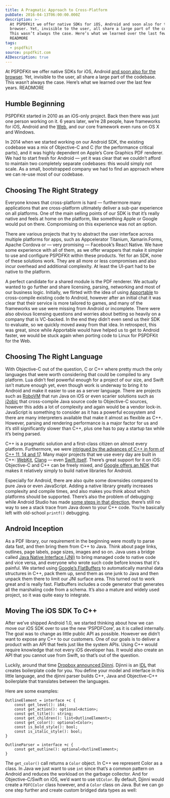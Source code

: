 ```yaml
---
title: A Pragmatic Approach to Cross-Platform
pubDate: 2016-04-13T06:00:00.000Z
description: >-
  At PSPDFKit we offer native SDKs for iOS, Android and soon also for the
  browser. Yet, invisible to the user, all share a large part of the codebase.
  This wasn’t always the case. Here’s what we learned over the last few years.
  READMORE
tags:
  - pspdfkit
source: pspdfkit.com
AIDescription: true
---
```



At PSPDFKit we offer native SDKs for iOS, Android [and soon also for the browser](/web). Yet, invisible to the user, all share a large part of the codebase. This wasn’t always the case. Here’s what we learned over the last few years.
READMORE

## Humble Beginning

PSPDFKit started in 2010 as an iOS-only project. Back then there was just one person working on it. 6 years later, we’re 28 people, have frameworks for iOS, Android and the [Web](/web), and our core framework even runs on OS X and Windows.

In 2014 when we started working on our Android SDK, the existing codebase was a mix of Objective-C and C (for the performance critical parts), and it was highly dependent on Apple’s Core Graphics PDF renderer. We had to start fresh for Android — yet it was clear that we couldn’t afford to maintain two completely separate codebases: this would simply not scale. As a small, bootstrapped company we had to find an approach where we can re-use most of our codebase.

## Choosing The Right Strategy

Everyone knows that cross-platform is hard — furthermore many applications that are cross-platform ultimately deliver a sub-par experience on all platforms. One of the main selling points of our SDK is that it’s really native and feels at home on the platform, like something Apple or Google would put on there. Compromising on this experience was not an option.

There are various projects that try to abstract the user interface across multiple platforms for apps, such as Appcelerator Titanium, Xamarin.Forms, Apache Cordova or — very promising — Facebook’s React Native. We have some experience with all of them, as we offer wrappers that make it simpler to use and configure PSPDFKit within these products. Yet for an SDK, none of these solutions work. They are all more or less compromises and also incur overhead and additional complexity. At least the UI-part had to be native to the platform.

A perfect candidate for a shared module is the PDF renderer. We actually wanted to go further and share licensing, parsing, networking and most of our business logic. Initially, we flirted with the idea of using [Apportable](http://www.apportable.com/) to cross-compile existing code to Android, however after an initial chat it was clear that their service is more tailored to games, and many of the frameworks we use were missing from Android or incomplete. There were also obvious licensing questions and worries about betting so heavily on a company that is VC-backed. In the end they didn’t even send us their SDK to evaluate, so we quickly moved away from that idea. In retrospect, this was great, since while Apportable would have helped us to get to Android faster, we would be stuck again when porting code to Linux for PSPDFKit for the Web.

## Choosing The Right Language

With Objective-C out of the question, C or C++ where pretty much the only languages that were worth considering that could be compiled to any platform. Lua didn’t feel powerful enough for a project of our size, and Swift isn’t mature enough yet, even though work is underway to bring it to Android and make it easier to use as a server language. There are projects such as [RoboVM](https://github.com/robovm/robovm) that run Java on iOS or even scarier solutions such as [j2objc](https://github.com/google/j2objc) that cross-compile Java source code to Objective-C sources, however this adds a lot of complexity and again would be a vendor lock-in. JavaScript is something to consider as it has a powerful ecosystem and there are many interpreters available that make it almost as flexible as C++. However, parsing and rendering performance is a major factor for us and it’s still significantly slower than C++, plus one has to pay a startup tax while it’s being parsed.

C++ is a pragmatic solution and a first-class citizen on almost every platform. Furthermore, we were [intrigued by the advances of C++ in form of C++ 11, 14 and 17](https://www.youtube.com/watch?v=1oHEYk6xuvQ). Many major projects that we use every day are built in C++: [WebKit](https://github.com/WebKit/webkit), [Clang](https://github.com/llvm-mirror/clang) — even [Swift itself](https://github.com/apple/swift). There’s great support for it on iOS: Objective-C and C++ can be freely mixed, and [Google offers an NDK](http://developer.android.com/intl/zh-cn/tools/sdk/ndk/index.html) that makes it relatively simply to build native libraries for Android.

Especially for Android, there are also quite some downsides compared to pure Java or even JavaScript. Adding a native library greatly increases complexity and compile times, and also makes you think about which platforms should be supported. There’s also the problem of debugging: while Android Studio has made [some steps in that direction](http://tools.android.com/tech-docs/android-ndk-preview), there’s still no way to see a stack trace from Java down to your C++ code. You’re basically left with old-school `printf()` debugging.


## Android Inception

As a PDF library, our requirement in the beginning were mostly to parse data fast, and then bring them from C++ to Java. Think about page links, outlines, page labels, page sizes, images and so on. Java uses a bridge called [Java Native Interface (JNI)](https://de.wikipedia.org/wiki/Java_Native_Interface) to bring managed code to native code and vice versa, and everyone who wrote such code before knows that it's painful. We started using [Google’s FlatBuffers](https://google.github.io/flatbuffers/) to automatically marshal data structures in C++, pack them up, send them as one junk to Java and then unpack them there to limit our JNI surface area. This turned out to work great and is really fast. Flatbuffers includes a code generator that generates all the marshaling code from a schema. It’s also a mature and widely used project, so it was quite easy to integrate.

## Moving The iOS SDK To C++

After we’ve shipped Android 1.0, we started thinking about how we can move our iOS SDK over to use the new ‘PSPDFCore’, as it is called internally. The goal was to change as little public API as possible. However we didn’t want to expose any C++ to our customers. One of our goals is to deliver a product with an API that feels just like the system APIs. Using C++ would require knowledge that not every iOS developer has. It would also create an API that you cannot use from Swift, so that’s out of the question.

Luckily, around that time [Dropbox announced Djinni](https://github.com/dropbox/djinni). Djinni is an [IDL](https://en.wikipedia.org/wiki/Interface_description_language) that creates boilerplate code for you. You define your model and interface in this little language, and the djinni parser builds C++, Java and Objective-C++ boilerplate that translates between the languages.

Here are some examples:

```
OutlineElement = interface +c {
    const get_level(): i64;
    const get_action(): optional<Action>;
    const get_title(): string;
    const get_children(): list<OutlineElement>;
    const get_color(): optional<Color>;
    const is_bold_style(): bool;
    const is_italic_style(): bool;
}

OutlineParser = interface +c {
    const get_outline(): optional<OutlineElement>;
}
```

The `get_color()` call returns a `Color` object. In C++ we represent Color as a class. In Java we just want to use `int` since that’s a common pattern on Android and reduces the workload on the garbage collector. And for Objective-C/Swift on iOS, we’d want to use `UIColor`. By default, Djinni would create a `PDFCColor` class however, and a `Color` class on Java. But we can go one step further and create custom bridged data types as well:

```
